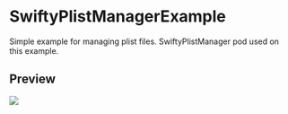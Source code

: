 # SwiftyPlistManagerExample
Simple example for managing plist files. SwiftyPlistManager pod used on this example.

## Preview ##
<img src="https://thumbs.gfycat.com/ExcellentLimitedAttwatersprairiechicken-size_restricted.gif">
